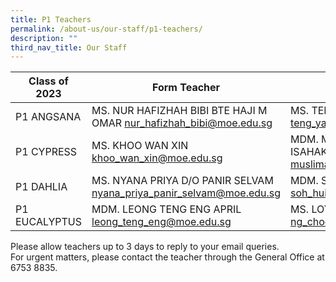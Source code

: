 ```yaml
---
title: P1 Teachers
permalink: /about-us/our-staff/p1-teachers/
description: ""
third_nav_title: Our Staff
---
```

| Class of 2023 | Form Teacher |Form Teacher |
| -------- | -------- | -------- |
| P1 ANGSANA    | MS. NUR HAFIZHAH BIBI BTE HAJI M OMAR   nur_hafizhah_bibi@moe.edu.sg  | MS. TENG YAN NI teng_yan_ni@moe.edu.sg
| P1 CYPRESS    | MS. KHOO WAN XIN khoo_wan_xin@moe.edu.sg| MDM.  MUSLIMAH BINTE MOHD ISAHAK muslimah_mohd_isahak@moe.edu.sg |
| P1 DAHLIA     | MS. NYANA PRIYA D/O PANIR SELVAM  nyana_priya_panir_selvam@moe.edu.sg    | MDM. SOH HUI LENG  soh_hui_leng@moe.edu.sg   |
| P1 EUCALYPTUS     | MDM. LEONG TENG ENG APRIL  leong_teng_eng@moe.edu.sg  | MS. LOY-NG CHOON GUAT ng_choon_guat@moe.edu.sg  |





Please allow teachers up to 3 days to reply to your email queries. <br>For urgent matters, please contact the teacher through the General Office at 6753 8835.</td>